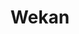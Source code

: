 ---
draft: false
title: Wekan
content:
  id: wekan
  name: Wekan
  logo: /images/applications/project-management/wekan/logo.png
  website: https://wekan.github.io/
  iframe_website: /website-iframe/applications/project-management/wekan
  dashboardImage: /images/applications/project-management/wekan/screenshot-1.png
  short_description: Experience efficient task management with WeKan - the Open-Source, customizable, and privacy-focused Kanban.
  description: Experience efficient task management with WeKan - the Open-Source, customizable, and privacy-focused Kanban.
  features:
    - title: Boards
      description: You can make many boards for different projects or tasks. Each board can have columns to show the different stages of your work, such as "To Do," "Doing," and "Done." You can also add cards to each board to represent tasks, with titles, descriptions, and due dates. WeKan helps you keep track of your tasks and projects visually, so you can see what needs to be done and what has been completed.
    - title: Lists
      description: WeKan uses lists on a Kanban board to represent different stages of a workflow, such as "To Do," "Doing," and "Done." Lists help you organize and track tasks on the board. To add a new list, click "Add a list" and give it a name. You can move tasks between lists by dragging and dropping them. Lists can be customized by changing their color or adding custom fields to capture more information about tasks.
    - title: Cards
      description: A card represents a task on a Kanban board. It includes a title, description, due date, labels, and comments. To create a new card, choose the board and column, and add the relevant details. As work progresses, move the card from one column to another. Cards can be customized by adding labels, files, and checklists. You can also comment on cards to provide updates or feedback.
    - title: Security
      description: WeKan is designed with security in mind, and its features and options are built to help you protect your data and keep it secure.
  screenshots:
    - /images/applications/project-management/wekan/screenshot-1.png
    - /images/applications/project-management/wekan/screenshot-2.png
---